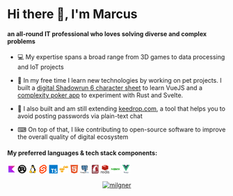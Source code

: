 # Hi there 👋, I'm Marcus
#### an all-round IT professional who loves solving diverse and complex problems

- 💻 My expertise spans a broad range from 3D games to data processing and IoT projects

- 🔬 In my free time I learn new technologies by working on pet projects. I built a [digital Shadowrun 6 character sheet](https://github.com/milgner/sr6-character-sheet) to learn VueJS and a [complexity poker app](https://github.com/milgner/compoker) to experiment with Rust and Svelte.

- 🔐 I also built and am still extending [keedrop.com](https://keedrop.com/), a tool that helps you to avoid posting passwords via plain-text chat

- ⌨ On top of that, I like contributing to open-source software to improve the overall quality of digital ecosystem

#### My preferred languages & tech stack components:

<p align="left">
  <img src="https://github.com/devicons/devicon/raw/master/icons/kotlin/kotlin-original.svg" alt="kotlin" width="20" height="20" /> <img src="https://github.com/devicons/devicon/raw/master/icons/rust/rust-plain.svg" alt="rust" width="20" height="20"/> <img src="https://github.com/devicons/devicon/raw/master/icons/linux/linux-original.svg" alt="linux" width="20" height="20"/> <img src="https://github.com/devicons/devicon/raw/master/icons/svelte/svelte-original.svg" alt="svelte" width="20" height="20"/> <img src="https://github.com/devicons/devicon/raw/master/icons/typescript/typescript-original.svg" alt="typescript" width="20" height="20"/> <img src="https://github.com/devicons/devicon/raw/master/icons/amazonwebservices/amazonwebservices-original.svg" alt="aws" width="20" height="20"/> <img src="https://github.com/devicons/devicon/raw/master/icons/html5/html5-original.svg" alt="html5" width="20" height="20"/> <img src="https://github.com/devicons/devicon/raw/master/icons/postgresql/postgresql-original-wordmark.svg" alt="postgresql" width="20" height="20"/> <img src="https://github.com/devicons/devicon/raw/master/icons/rails/rails-original-wordmark.svg" alt="rails" width="20" height="20"/>  <img src="https://github.com/devicons/devicon/raw/master/icons/redis/redis-original-wordmark.svg" alt="redis" width="20" height="20"/> <img src="https://github.com/devicons/devicon/raw/master/icons/nginx/nginx-original.svg" alt="nginx" width="20" height="20"/> <img src="https://github.com/devicons/devicon/raw/master/icons/vuejs/vuejs-original-wordmark.svg" alt="vuejs" width="20" height="20"/> 
</p>
<p align="center">
<a href="https://stackoverflow.com/milgner" target="blank"><img align="center" src="https://cdn.jsdelivr.net/npm/simple-icons@3.0.1/icons/stackoverflow.svg" alt="milgner" height="20" width="20" /></a>
</p>
